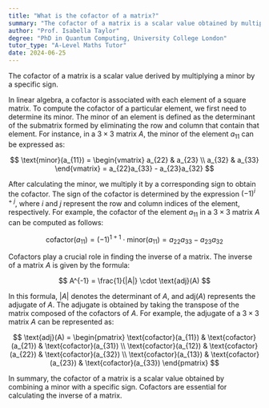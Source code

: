 ```yaml
---
title: "What is the cofactor of a matrix?"
summary: "The cofactor of a matrix is a scalar value obtained by multiplying a minor by a corresponding sign."
author: "Prof. Isabella Taylor"
degree: "PhD in Quantum Computing, University College London"
tutor_type: "A-Level Maths Tutor"
date: 2024-06-25
---
```


The cofactor of a matrix is a scalar value derived by multiplying a minor by a specific sign.

In linear algebra, a cofactor is associated with each element of a square matrix. To compute the cofactor of a particular element, we first need to determine its minor. The minor of an element is defined as the determinant of the submatrix formed by eliminating the row and column that contain that element. For instance, in a $3 \times 3$ matrix $A$, the minor of the element $a_{11}$ can be expressed as:

$$
\text{minor}(a_{11}) = \begin{vmatrix}
a_{22} & a_{23} \\
a_{32} & a_{33}
\end{vmatrix} = a_{22}a_{33} - a_{23}a_{32}
$$

After calculating the minor, we multiply it by a corresponding sign to obtain the cofactor. The sign of the cofactor is determined by the expression $(-1)^{i+j}$, where $i$ and $j$ represent the row and column indices of the element, respectively. For example, the cofactor of the element $a_{11}$ in a $3 \times 3$ matrix $A$ can be computed as follows:

$$
\text{cofactor}(a_{11}) = (-1)^{1+1} \cdot \text{minor}(a_{11}) = a_{22}a_{33} - a_{23}a_{32}
$$

Cofactors play a crucial role in finding the inverse of a matrix. The inverse of a matrix $A$ is given by the formula:

$$
A^{-1} = \frac{1}{|A|} \cdot \text{adj}(A)
$$

In this formula, $|A|$ denotes the determinant of $A$, and $\text{adj}(A)$ represents the adjugate of $A$. The adjugate is obtained by taking the transpose of the matrix composed of the cofactors of $A$. For example, the adjugate of a $3 \times 3$ matrix $A$ can be represented as:

$$
\text{adj}(A) = \begin{pmatrix}
\text{cofactor}(a_{11}) & \text{cofactor}(a_{21}) & \text{cofactor}(a_{31}) \\
\text{cofactor}(a_{12}) & \text{cofactor}(a_{22}) & \text{cofactor}(a_{32}) \\
\text{cofactor}(a_{13}) & \text{cofactor}(a_{23}) & \text{cofactor}(a_{33})
\end{pmatrix}
$$

In summary, the cofactor of a matrix is a scalar value obtained by combining a minor with a specific sign. Cofactors are essential for calculating the inverse of a matrix.
    